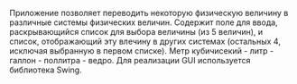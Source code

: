 Приложение позволяет переводить некоторую физическую величину в различные системы физических величин. Содержит поле для ввода, раскрывающийся список для выбора величины (из 5 величин), и список, отображающий эту влечину в других системах (остальных 4, исключая выбранную в первом списке). Метр кубичисекий - литр - галлон - поллитра - ведро. Для реализации GUI используется библиотека Swing.
